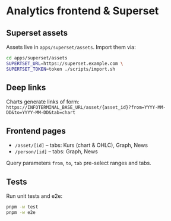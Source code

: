 # Analytics frontend & Superset

## Superset assets

Assets live in `apps/superset/assets`. Import them via:

```bash
cd apps/superset/assets
SUPERTSET_URL=https://superset.example.com \
SUPERTSET_TOKEN=token ./scripts/import.sh
```

## Deep links

Charts generate links of form:
`https://INFOTERMINAL_BASE_URL/asset/{asset_id}?from=YYYY-MM-DD&to=YYYY-MM-DD&tab=chart`

## Frontend pages

- `/asset/[id]` – tabs: Kurs (chart & OHLC), Graph, News
- `/person/[id]` – tabs: Graph, News

Query parameters `from`, `to`, `tab` pre-select ranges and tabs.

## Tests

Run unit tests and e2e:

```bash
pnpm -w test
pnpm -w e2e
```
